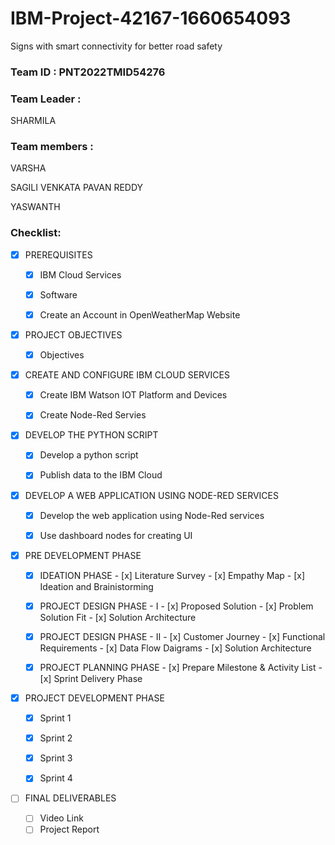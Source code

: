 # IBM-Project-42167-1660654093

Signs with smart connectivity for better road safety

### Team ID : PNT2022TMID54276

### Team Leader : 
SHARMILA

### Team members : 
VARSHA

SAGILI VENKATA PAVAN REDDY

YASWANTH

### Checklist:

- [x] PREREQUISITES
  - [X] IBM Cloud Services
  - [x] Software
  - [x] Create an Account in OpenWeatherMap Website


- [x] PROJECT OBJECTIVES
  - [x] Objectives


- [x] CREATE AND CONFIGURE IBM CLOUD SERVICES
  - [x] Create IBM Watson IOT Platform and Devices
  - [x] Create Node-Red Servies


- [x] DEVELOP THE PYTHON SCRIPT
  - [x] Develop a python script
  - [x] Publish data to the IBM Cloud
  

- [x] DEVELOP A WEB APPLICATION USING NODE-RED SERVICES
  - [x] Develop the web application using Node-Red services
  - [x] Use dashboard nodes for creating UI


- [x] PRE DEVELOPMENT PHASE
 
  - [x] IDEATION PHASE
        - [x] Literature Survey 
        - [x] Empathy Map 
        - [x] Ideation and Brainistorming
  - [x] PROJECT DESIGN PHASE - I
        - [x] Proposed Solution 
        - [x] Problem Solution Fit
        - [x] Solution Architecture
  - [x] PROJECT DESIGN PHASE  - II
        - [x] Customer Journey
        - [x] Functional Requirements
        - [x] Data Flow Daigrams
        - [x] Solution Architecture
  - [x] PROJECT PLANNING PHASE
        - [x] Prepare Milestone & Activity List
        - [x] Sprint Delivery Phase


- [x] PROJECT DEVELOPMENT PHASE
  - [x] Sprint 1
  - [x] Sprint 2
  - [x] Sprint 3
  - [x] Sprint 4
  
  
- [ ] FINAL DELIVERABLES
  - [ ] Video Link
  - [ ] Project Report
